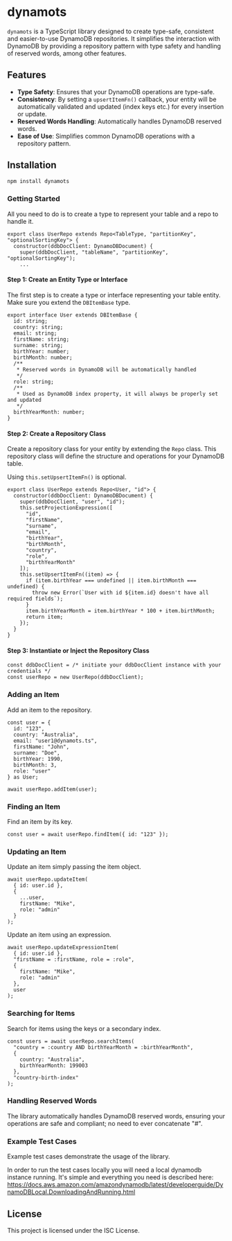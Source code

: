 # dynamots

`dynamots` is a TypeScript library designed to create type-safe, consistent and easier-to-use DynamoDB repositories. It simplifies the interaction with DynamoDB by providing a repository pattern with type safety and handling of reserved words, among other features.

## Features

- **Type Safety**: Ensures that your DynamoDB operations are type-safe.
- **Consistency**: By setting a `upsertItemFn()` callback, your entity will be automatically validated and updated (index keys etc.) for every insertion or update.
- **Reserved Words Handling**: Automatically handles DynamoDB reserved words.
- **Ease of Use**: Simplifies common DynamoDB operations with a repository pattern.

## Installation

```sh
npm install dynamots
```

### Getting Started

All you need to do is to create a type to represent your table and a repo to handle it.

```
export class UserRepo extends Repo<TableType, "partitionKey", "optionalSortingKey"> {
  constructor(ddbDocClient: DynamoDBDocument) {
    super(ddbDocClient, "tableName", "partitionKey", "optionalSortingKey");
    ...
```

#### Step 1: Create an Entity Type or Interface

The first step is to create a type or interface representing your table entity. Make sure you extend the `DBItemBase` type.

```
export interface User extends DBItemBase {
  id: string;
  country: string;
  email: string;
  firstName: string;
  surname: string;
  birthYear: number;
  birthMonth: number;
  /**
   * Reserved words in DynamoDB will be automatically handled
   */
  role: string;
  /**
   * Used as DynamoDB index property, it will always be properly set and updated
   */
  birthYearMonth: number;
}
```

#### Step 2: Create a Repository Class

Create a repository class for your entity by extending the `Repo` class. This repository class will define the structure and operations for your DynamoDB table.

Using `this.setUpsertItemFn()` is optional.

```
export class UserRepo extends Repo<User, "id"> {
  constructor(ddbDocClient: DynamoDBDocument) {
    super(ddbDocClient, "user", "id");
    this.setProjectionExpression([
      "id",
      "firstName",
      "surname",
      "email",
      "birthYear",
      "birthMonth",
      "country",
      "role",
      "birthYearMonth"
    ]);
    this.setUpsertItemFn((item) => {
      if (item.birthYear === undefined || item.birthMonth === undefined) {
        throw new Error(`User with id ${item.id} doesn't have all required fields`);
      }
      item.birthYearMonth = item.birthYear * 100 + item.birthMonth;
      return item;
    });
  }
}
```

#### Step 3: Instantiate or Inject the Repository Class

```
const ddbDocClient = /* initiate your ddbDocClient instance with your credentials */
const userRepo = new UserRepo(ddbDocClient);
```

### Adding an Item

Add an item to the repository.

```
const user = {
  id: "123",
  country: "Australia",
  email: "user1@dynamots.ts",
  firstName: "John",
  surname: "Doe",
  birthYear: 1990,
  birthMonth: 3,
  role: "user"
} as User;

await userRepo.addItem(user);
```

### Finding an Item

Find an item by its key.

```
const user = await userRepo.findItem({ id: "123" });
```

### Updating an Item

Update an item simply passing the item object.

```
await userRepo.updateItem(
  { id: user.id },
  {
    ...user,
    firstName: "Mike",
    role: "admin"
  }
);
```

Update an item using an expression.

```
await userRepo.updateExpressionItem(
  { id: user.id },
  "firstName = :firstName, role = :role",
  {
    firstName: "Mike",
    role: "admin"
  },
  user
);
```

### Searching for Items

Search for items using the keys or a secondary index.

```
const users = await userRepo.searchItems(
  "country = :country AND birthYearMonth = :birthYearMonth",
  {
    country: "Australia",
    birthYearMonth: 199003
  },
  "country-birth-index"
);
```

### Handling Reserved Words

The library automatically handles DynamoDB reserved words, ensuring your operations are safe and compliant; no need to ever concatenate "#".

### Example Test Cases

Example test cases demonstrate the usage of the library.

In order to run the test cases locally you will need a local dynamodb instance running. It's simple and everything you need is described here:
https://docs.aws.amazon.com/amazondynamodb/latest/developerguide/DynamoDBLocal.DownloadingAndRunning.html

## License

This project is licensed under the ISC License.
